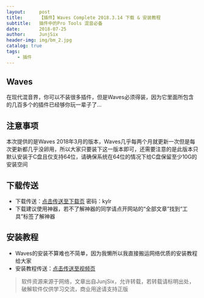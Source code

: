 ```yaml
---
layout:     post
title:      【插件】Waves Complete 2018.3.14 下载 & 安装教程
subtitle:   插件中的Pro Tools 混音必备
date:       2018-07-25
author:     JunjSix
header-img: img/bm_2.jpg
catalog: true
tags:
    - 插件
---
```

## Waves
在现代混音界，你可以不装很多插件，但是Waves必须得装，因为它里面所包含的几百多个的插件已经够你玩一辈子了...
## 注意事项
本次提供的是Waves 2018年3月的版本，Waves几乎每两个月就更新一次但是每次更新都几乎没卵用，所以大家只要装下这一版本即可，还需要注意的是此版本只默认安装于C盘且仅支持64位，请确保系统在64位的情况下给C盘保留至少10G的安装空间
## 下载传送
- 下载传送：[点击传送至下载页][1]  密码：kylr
- 下载建议使用神器，若不了解神器的同学请点开网站的“全部文章”找到“工具”标签了解神器

## 安装教程
- Waves的安装不算难也不简单，因为我懒所以我直接搬运网络优质的安装教程给大家
- 安装教程传送：[点击传送至视频页][2]

> 软件资源来源于网络，文章出自JunjSix，允许转载，若转载请标明出处，破解软件仅供学习交流，商业用途请支持正版


  [1]: https://pan.baidu.com/s/1HVCdX2rHIsQBw0PezabbFg
  [2]: https://www.bilibili.com/video/av21872275
